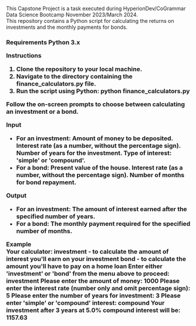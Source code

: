 This Capstone Project is a task executed during HyperionDev/CoGrammar Data Science Bootcamp November 2023/March 2024. <br>
This repository contains a Python script for calculating the returns on investments and the monthly payments for bonds.

<h3 Usage /h3>

Requirements
Python 3.x

Instructions
1. Clone the repository to your local machine.
2. Navigate to the directory containing the finance_calculators.py file.
3. Run the script using Python:
python finance_calculators.py

Follow the on-screen prompts to choose between calculating an investment or a bond.

Input
- For an investment:
    Amount of money to be deposited.
    Interest rate (as a number, without the percentage sign).
    Number of years for the investment.
    Type of interest: 'simple' or 'compound'.
- For a bond:
    Present value of the house.
    Interest rate (as a number, without the percentage sign).
    Number of months for bond repayment.

Output
- For an investment: The amount of interest earned after the specified number of years.
- For a bond: The monthly payment required for the specified number of months.

Example <br>
Your calculator:
investment - to calculate the amount of interest you'll earn on your investment
bond - to calculate the amount you'll have to pay on a home loan
Enter either 'investment' or 'bond' from the menu above to proceed: investment
Please enter the amount of money: 1000
Please enter the interest rate (number only and omit percentage sign): 5
Please enter the number of years for investment: 3
Please enter 'simple' or 'compound' interest: compound
Your investment after 3 years at 5.0% compound interest will be: 1157.63
